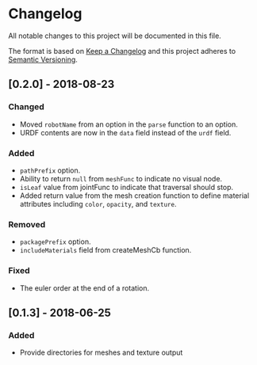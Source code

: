 # Changelog
All notable changes to this project will be documented in this file.

The format is based on [Keep a Changelog](http://keepachangelog.com/en/1.0.0/)
and this project adheres to [Semantic Versioning](http://semver.org/spec/v2.0.0.html).

## [0.2.0] - 2018-08-23
### Changed
- Moved `robotName` from an option in the `parse` function to an option.
- URDF contents are now in the `data` field instead of the `urdf` field.

### Added
- `pathPrefix` option.
- Ability to return `null` from `meshFunc` to indicate no visual node.
- `isLeaf` value from jointFunc to indicate that traversal should stop.
- Added return value from the mesh creation function to define material attributes including `color`, `opacity`, and `texture`.

### Removed
- `packagePrefix` option.
- `includeMaterials` field from createMeshCb function.

### Fixed
- The euler order at the end of a rotation.

## [0.1.3] - 2018-06-25
### Added
- Provide directories for meshes and texture output
